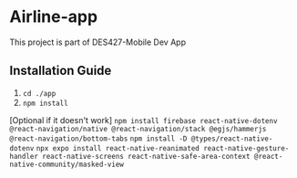 # Airline-app
This project is part of DES427-Mobile Dev App 

## Installation Guide
1. `cd ./app`
2. `npm install`

[Optional if it doesn't work]
`npm install firebase react-native-dotenv @react-navigation/native @react-navigation/stack @egjs/hammerjs @react-navigation/bottom-tabs`
`npm install -D @types/react-native-dotenv`
`npx expo install react-native-reanimated react-native-gesture-handler react-native-screens react-native-safe-area-context @react-native-community/masked-view`

